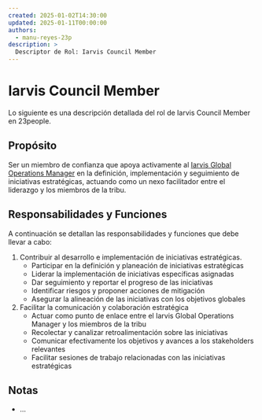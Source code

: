 ```yaml
---
created: 2025-01-02T14:30:00
updated: 2025-01-11T00:00:00
authors:
  - manu-reyes-23p
description: >
  Descriptor de Rol: Iarvis Council Member
---
```


# Iarvis Council Member

Lo siguiente es una descripción detallada del rol de Iarvis Council Member en 23people.

## Propósito

Ser un miembro de confianza que apoya activamente al [Iarvis Global Operations Manager](./iarvis-global-operations-manager.md) en la definición, implementación y seguimiento de iniciativas estratégicas, actuando como un nexo facilitador entre el liderazgo y los miembros de la tribu.

## Responsabilidades y Funciones

A continuación se detallan las responsabilidades y funciones que debe llevar a cabo:

1. Contribuir al desarrollo e implementación de iniciativas estratégicas.
    - Participar en la definición y planeación de iniciativas estratégicas
    - Liderar la implementación de iniciativas específicas asignadas
    - Dar seguimiento y reportar el progreso de las iniciativas
    - Identificar riesgos y proponer acciones de mitigación
    - Asegurar la alineación de las iniciativas con los objetivos globales
2. Facilitar la comunicación y colaboración estratégica
    - Actuar como punto de enlace entre el Iarvis Global Operations Manager y los miembros de la tribu
    - Recolectar y canalizar retroalimentación sobre las iniciativas
    - Comunicar efectivamente los objetivos y avances a los stakeholders relevantes
    - Facilitar sesiones de trabajo relacionadas con las iniciativas estratégicas

## Notas

- ...
